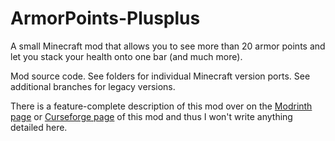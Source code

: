 # ArmorPoints-Plusplus
A small Minecraft mod that allows you to see more than 20 armor points and let you stack your health onto one bar (and much more).

Mod source code.
See folders for individual Minecraft version ports.
See additional branches for legacy versions.

There is a feature-complete description of this mod over on the [Modrinth page](https://modrinth.com/mod/armorpoints) or [Curseforge page](https://www.curseforge.com/minecraft/mc-mods/armorpoints) of this mod and thus I won't write anything detailed here.
